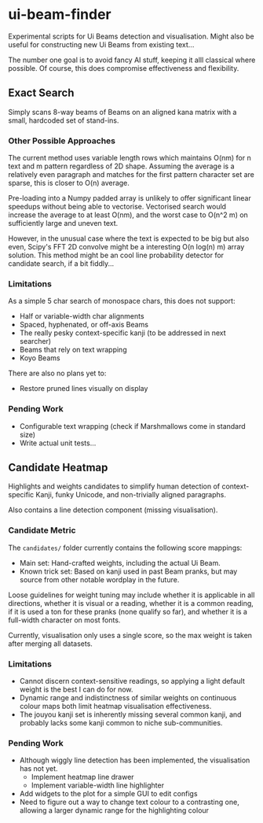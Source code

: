# ui-beam-finder

Experimental scripts for Ui Beams detection and visualisation. Might also be
useful for constructing new Ui Beams from existing text...

The number one goal is to avoid fancy AI stuff, keeping it alll classical where
possible. Of course, this does compromise effectiveness and flexibility.

## Exact Search
Simply scans 8-way beams of Beams on an aligned kana matrix with a small,
hardcoded set of stand-ins.

### Other Possible Approaches
The current method uses variable length rows which maintains O(nm) for n text
and m pattern regardless of 2D shape. Assuming the average is a relatively even
paragraph and matches for the first pattern character set are sparse, this is
closer to O(n) average.

Pre-loading into a Numpy padded array is unlikely to offer significant linear
speedups without being able to vectorise. Vectorised search would increase the
average to at least O(nm), and the worst case to O(n^2 m) on sufficiently large
and uneven text.

However, in the unusual case where the text is expected to be big but also even,
Scipy's FFT 2D convolve might be a interesting O(n log(n) m) array solution.
This method might be an cool line probability detector for candidate search, if
a bit fiddly...

### Limitations
As a simple 5 char search of monospace chars, this does not support:
- Half or variable-width char alignments
- Spaced, hyphenated, or off-axis Beams
- The really pesky context-specific kanji (to be addressed in next searcher)
- Beams that rely on text wrapping
- Koyo Beams

There are also no plans yet to:
- Restore pruned lines visually on display

### Pending Work
- Configurable text wrapping (check if Marshmallows come in standard size)
- Write actual unit tests...

## Candidate Heatmap
Highlights and weights candidates to simplify human detection of
context-specific Kanji, funky Unicode, and non-trivially aligned paragraphs.

Also contains a line detection component (missing visualisation).

### Candidate Metric
The `candidates/` folder currently contains the following score mappings:
- Main set: Hand-crafted weights, including the actual Ui Beam.
- Known trick set: Based on kanji used in past Beam pranks, but may source from
other notable wordplay in the future.

Loose guidelines for weight tuning may include whether it is applicable in all
directions, whether it is visual or a reading, whether it is a common reading,
if it is used a ton for these pranks (none qualify so far), and whether it is
a full-width character on most fonts.

Currently, visualisation only uses a single score, so the max weight is taken
after merging all datasets.

### Limitations
- Cannot discern context-sensitive readings, so applying a light default weight
is the best I can do for now.
- Dynamic range and indistinctness of similar weights on continuous colour maps
both limit heatmap visualisation effectiveness.
- The jouyou kanji set is inherently missing several common kanji, and probably
lacks some kanji common to niche sub-communities.

### Pending Work
- Although wiggly line detection has been implemented, the visualisation has not yet.
    - Implement heatmap line drawer
    - Implement variable-width line highlighter
- Add widgets to the plot for a simple GUI to edit configs
- Need to figure out a way to change text colour to a contrasting one, allowing
a larger dynamic range for the highlighting colour